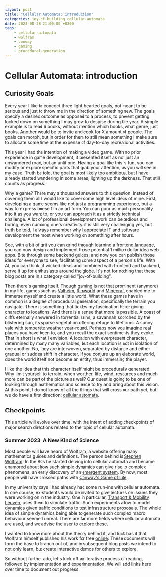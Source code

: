 ```yaml
---
layout: post
title: "Cellular Automata: introduction"
categories: joy-of-building cellular-automata
date: 2023-08-28 21:00:00 +0200
tags:
    - cellular-automata
    - wolfram
    - conway
    - gaming
    - procedural-generation
---
```


# Cellular Automata: introduction

## Curiosity Goals

Every year I like to concoct three light-hearted goals, not meant to be serious and just to throw me in the direction of something new. The goals specify a desired outcome as opposed to a process, to prevent getting locked down on something I may grow to despise during the year. A simple example is to read 6 books, without mention which books, what genre, just books. Another would be to invite and cook for X amount of people. The goals can morph, but in order for them to still mean something I make sure to allocate some time at the expense of day-to-day recreational activities.

This year I had the intention of making a video game. With no prior experience in game development, it presented itself as not just an unwandered road, but an unlit one. Having a goal like this is fun, you can modify or explore specific parts that grab your attention, as you will see in my case. Truth be told, the goal is most likely too ambitious, but I have already started wandering in some areas, lighting up the darkness. That still counts as progress.

Why a game? There may a thousand answers to this question. Instead of covering them all I would like to cover some high level ideas of mine. First, developing a game seems like not just a programming experience, but a way to express oneself in an art form. You can pour as much personality into it as you want to, or you can approach it as a strictly technical challenge. A lot of professional development work can be tedious and boring, even numbing one's creativity. it is still very challenging yes, but truth be told, I always remember why I appreciate IT and software development the most when working on something after hours.

See, with a bit of grit you can grind through learning a frontend language, you can now design and implement those potential 1 million dollar idea web apps. Bite through some backend guides, and now you can publish those ideas for everyone to see, facilitating some aspect of a person's life. With AI, you can think of wicked ideas and combined with frontend and backend, serve it up for enthusiasts around the globe. It's not for nothing that these blog posts are in a category called "joy-of-building".

Then there's gaming itself. Though gaming is not that prominent (anymore) in my life, games such as [Valheim](https://www.valheimgame.com/), [Rimworld](https://rimworldgame.com/) and [Minecraft](https://www.minecraft.net/en-us) enabled me to immerse myself and create a little world. What these games have in common is a degree of procedural generation, specifically the terrain you navigate. There is something that tickles my fascination here: giving character to locations. And there is a sense that more is possible. A coast of cliffs eternally showered in torrential rains; a savannah scorched by the blistering sun, its sparse vegetation offering refuge to lifeforms. A sunny vale with temperate weather year-round. Perhaps now you imagine real places you have been to, and you recall the exact sentiments they evoke. That in short is what I envision. A location with everpresent character, determined by many many variables, but each location is not in isolation of one another. No, they are interwoven, separated by distance and either gradual or sudden shift in character. If you conjure up an elaborate world, does the world itself not become an entity, thus immersing the player.

I like the idea that this character itself might be procedurally generated. Why limit yourself to terrain, when weather, life, wind, resources and much more can be part of the picture as well? Our quest is going to be one of looking through mathematics and science to try and bring about this vision. At this point, I do not know of all the things that will cross our path yet, but we do have a first direction: [cellular automata](https://en.wikipedia.org/wiki/Cellular_automaton).

## Checkpoints

This article will evolve over time, with the intent of adding checkpoints of major search directions related to the topic of cellular automata.

### Summer 2023: A New Kind of Science

Most people will have heard of [Wolfram](https://www.wolfram.com/), a website offering many mathematics guides and definitions. The person behind is [Stephen Wolfram](https://nl.wikipedia.org/wiki/Stephen_Wolfram). In the 80s he started delving into cellular automata and became enamored about how such simple dynamics can give rise to complex phenomena, an early discovery of an [emergent system](https://en.wikipedia.org/wiki/Emergence). By now, most people will have crossed paths with [Conway's Game of Life](https://en.wikipedia.org/wiki/Conway%27s_Game_of_Life).

In my university days I had already had some run-ins with cellular automata. In one course, ex-students would be invited to give lectures on issues they were working on in the industry. One in particular, [Transport & Mobility Leuven](https://www.tmleuven.be/nl/person/sven-maerivoet), uses them to simulate traffic. Such experiments allow to model dynamics given traffic conditions to test infrastructure proposals. The whole idea of simple dynamics being able to generate such complex macro behaviour seemed unreal. There are far more fields where cellular automata are used, and we advise the user to explore these.

I wanted to know more about the theory behind it, and luck has it that Wolfram himself published his work for free [online](https://www.wolframscience.com/nks/). These documents will form the base to branch out of, and in subsequent blog posts we intend to not only learn, but create interactive demos for others to explore.

So without further ado, let's kick off an iterative process of reading, followed by implementation and experimentation. We will add links here over time to document out progress.
